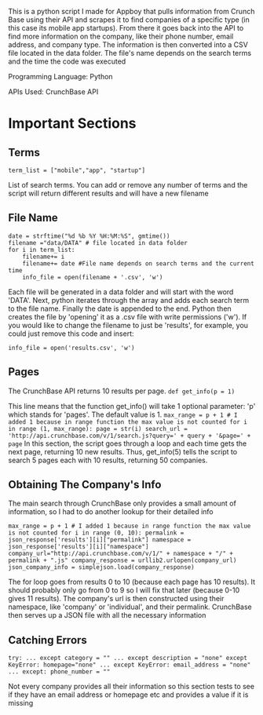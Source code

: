 This is a python script I made for Appboy that pulls information from Crunch Base using their API and scrapes it to find companies of a specific type (in this case its mobile app startups). From there it goes back into the API to find more information on the company, like their phone number, email address, and company type. The information is then converted into a CSV file located in the data folder. The file's name depends on the search terms and the time the code was executed

Programming Language: Python

APIs Used: CrunchBase API

Important Sections
==========================================

Terms
-------

`term_list = ["mobile","app", "startup"]`

List of search terms. You can add or remove any number of terms and the script will return different results and will have a new filename


File Name
-------------

	date = strftime("%d %b %Y %H:%M:%S", gmtime())
	filename ="data/DATA" # file located in data folder
	for i in term_list:
	    filename+= i
	    filename+= date #File name depends on search terms and the current time
	    info_file = open(filename + '.csv', 'w')

Each file will be generated in a data folder and will start with the word 'DATA'. Next, python iterates through the array and adds each search term to the file name. Finally the date is appended to the end. Python then creates the file by 'opening' it as a .csv file with write permissions ('w'). If you would like to change the filename to just be 'results', for example, you could just remove this code and insert:

`info_file = open('results.csv', 'w')`

Pages
-------------

The CrunchBase API returns 10 results per page.
`def get_info(p = 1)`

This line means that the function get_info() will take 1 optional parameter: 'p' which stands for 'pages'. The default value is 1.
`max_range = p + 1 # I added 1 because in range function the max value is not counted
    for i in range (1, max_range):
        page = str(i)
        search_url = 'http://api.crunchbase.com/v/1/search.js?query=' + query + '&page=' + page`
In this section, the script goes through a loop and each time gets the next page, returning 10 new results. Thus, get_info(5) tells the script to search 5 pages each with 10 results, returning 50 companies.


Obtaining The Company's Info
-------------------------------

The main search through CrunchBase only provides a small amount of information, so I had to do another lookup for their detailed info

` max_range = p + 1 # I added 1 because in range function the max value is not counted
for i in range (0, 10):
            permalink = json_response['results'][i]["permalink"]
            namespace = json_response['results'][i]["namespace"] 
            company_url="http://api.crunchbase.com/v/1/" + namespace + "/" + permalink + ".js"
            company_response = urllib2.urlopen(company_url)
            json_company_info = simplejson.load(company_response) `

The for loop goes from results 0 to 10 (because each page has 10 results). It should probably only go from 0 to 9 so I will fix that later (because 0-10 gives 11 results). The company's url is then constructed using their namespace, like 'company' or 'individual', and their permalink. CrunchBase then serves up a JSON file with all the necessary information



Catching Errors
-----------------

`try:
...
except
                category = ""
...
except
                description = "none"
except KeyError:
                homepage="none"
...
except KeyError:
                email_address = "none"
...
except:
                phone_number = ""`

Not every company provides all their information so this section tests to see if they have an email address or homepage etc and provides a value if it is missing

